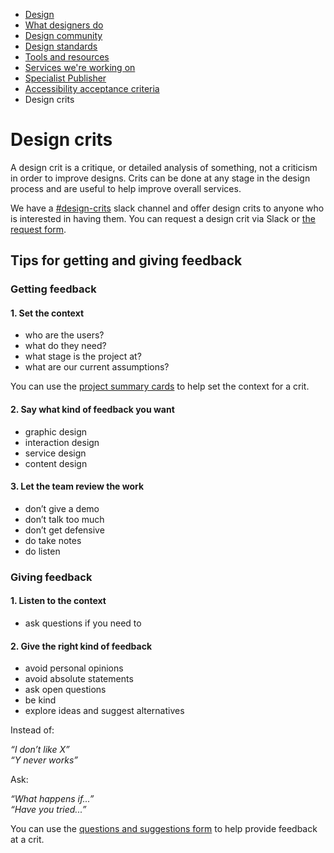 
<!-- Nav -->
* [Design](/README.md)
* [What designers do](/design.md)
* [Design community](/community.md)
* [Design standards](/standards.md)
* [Tools and resources](/tools-and-resources.md)
* [Services we're working on](/service-teams.md)
* [Specialist Publisher](/specialist-publisher.md)
* [Accessibility acceptance criteria](/accessibility-acceptance-criteria.md)
* Design crits

# Design crits

A design crit is a critique, or detailed analysis of something, not a criticism in order to improve designs. Crits can be done at any stage in the design process and are useful to help improve overall services.

We have a [#design-crits](https://defra-digital.slack.com/archives/C01REPJH9V5) slack channel and offer design crits to anyone who is interested in having them. You can request a design crit via Slack or [the request form](https://forms.gle/nQrFQYzd5sdLjuBK6).

## Tips for getting and giving feedback

### Getting feedback

#### 1. Set the context

* who are the users?
* what do they need?
* what stage is the project at?
* what are our current assumptions?

You can use the [project summary cards](https://github.com/DEFRA/design/raw/master/assets/project-summary-cards.pdf) to help set the context for a crit.

#### 2. Say what kind of feedback you want

* graphic design
* interaction design
* service design
* content design

#### 3. Let the team review the work

* don’t give a demo
* don’t talk too much
* don’t get defensive
* do take notes
* do listen

### Giving feedback

#### 1. Listen to the context

* ask questions if you need to

#### 2. Give the right kind of feedback

* avoid personal opinions
* avoid absolute statements
* ask open questions
* be kind
* explore ideas and suggest alternatives


Instead of:

*“I don’t like X”*  
*“Y never works”*  

Ask:

*“What happens if...”*  
*“Have you tried...”*


You can use the [questions and suggestions form](https://github.com/DEFRA/design/raw/master/assets/questions_and_suggestions.docx) to help provide feedback at a crit.

